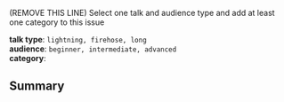 (REMOVE THIS LINE) Select one talk and audience type and add at least one category to this issue

**talk type**: `lightning, firehose, long`\
**audience**: `beginner, intermediate, advanced`\
**category**:

## Summary
